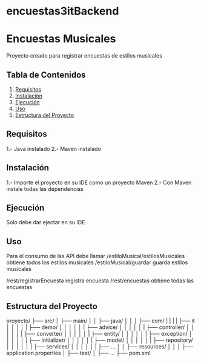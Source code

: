 # encuestas3itBackend


# Encuestas Musicales

Proyecto creado para registrar encuestas de estilos musicales

## Tabla de Contenidos

1. [Requisitos](#requisitos)
2. [Instalación](#instalación)
3. [Ejecución](#ejecución)
4. [Uso](#uso)
5. [Estructura del Proyecto](#estructura-del-proyecto)


## Requisitos

1.- Java instalado
2.- Maven instalado

## Instalación

1.- Importe el proyecto en su IDE como un proyecto Maven
2.- Con Maven instale todas las dependencias


## Ejecución

Solo debe dar ejectar en su IDE

## Uso

Para el consumo de las API debe llamar
/estiloMusical/estilosMusicales  obtiene todos los estilos musicales
/estiloMusical/guardar           guarda estilos musicales

/rest/registrarEncuesta          registra encuesta
/rest/encuestas                  obtiene todas las encuestas    

## Estructura del Proyecto

proyecto/
├── src/
│ ├── main/
│ │ ├── java/
│ │ │ ├── com/
| | | | ├── it
│ │ │ │ | ├── demo/
│ │ │ │ │ | ├── advice/
│ │ │ │ │ | ├── controller/
│ │ │ │ │ | ├── converter/
│ │ │ │ │ | ├── entity/
│ │ │ │ │ | ├── exception/
│ │ │ │ │ | ├── initializer/
│ │ │ │ │ | ├── model/
│ │ │ │ │ | ├── repository/
│ │ │ │ │ | ├── services/
│ │ │ │ │ | ├── ...
│ │ ├── resources/
│ │ │ ├── application.properties
│ ├── test/
│ ├── ...
├── pom.xml
